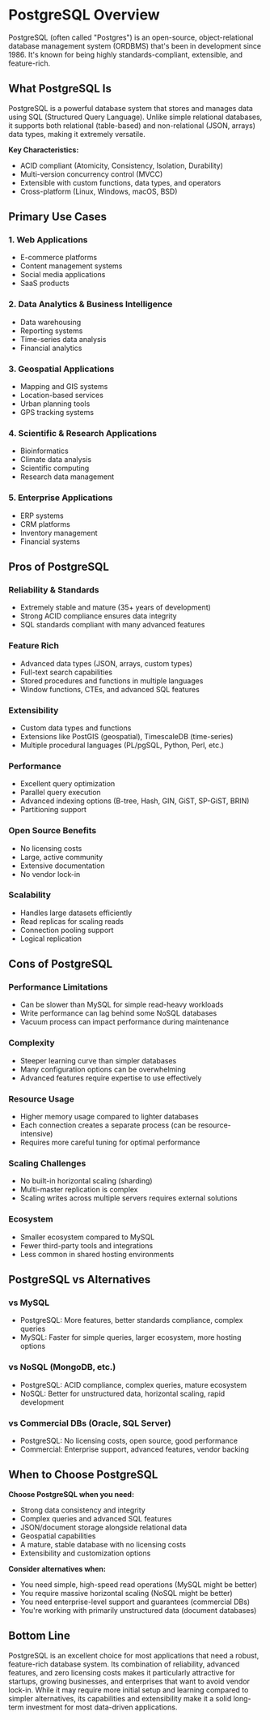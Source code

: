 # PostgreSQL Overview

PostgreSQL (often called "Postgres") is an open-source, object-relational database management system (ORDBMS) that's been in development since 1986. It's known for being highly standards-compliant, extensible, and feature-rich.

## What PostgreSQL Is

PostgreSQL is a powerful database system that stores and manages data using SQL (Structured Query Language). Unlike simple relational databases, it supports both relational (table-based) and non-relational (JSON, arrays) data types, making it extremely versatile.

**Key Characteristics:**
- ACID compliant (Atomicity, Consistency, Isolation, Durability)
- Multi-version concurrency control (MVCC)
- Extensible with custom functions, data types, and operators
- Cross-platform (Linux, Windows, macOS, BSD)

## Primary Use Cases

### 1. **Web Applications**
- E-commerce platforms
- Content management systems
- Social media applications
- SaaS products

### 2. **Data Analytics & Business Intelligence**
- Data warehousing
- Reporting systems
- Time-series data analysis
- Financial analytics

### 3. **Geospatial Applications**
- Mapping and GIS systems
- Location-based services
- Urban planning tools
- GPS tracking systems

### 4. **Scientific & Research Applications**
- Bioinformatics
- Climate data analysis
- Scientific computing
- Research data management

### 5. **Enterprise Applications**
- ERP systems
- CRM platforms
- Inventory management
- Financial systems

## Pros of PostgreSQL

### **Reliability & Standards**
- Extremely stable and mature (35+ years of development)
- Strong ACID compliance ensures data integrity
- SQL standards compliant with many advanced features

### **Feature Rich**
- Advanced data types (JSON, arrays, custom types)
- Full-text search capabilities
- Stored procedures and functions in multiple languages
- Window functions, CTEs, and advanced SQL features

### **Extensibility**
- Custom data types and functions
- Extensions like PostGIS (geospatial), TimescaleDB (time-series)
- Multiple procedural languages (PL/pgSQL, Python, Perl, etc.)

### **Performance**
- Excellent query optimization
- Parallel query execution
- Advanced indexing options (B-tree, Hash, GIN, GiST, SP-GiST, BRIN)
- Partitioning support

### **Open Source Benefits**
- No licensing costs
- Large, active community
- Extensive documentation
- No vendor lock-in

### **Scalability**
- Handles large datasets efficiently
- Read replicas for scaling reads
- Connection pooling support
- Logical replication

## Cons of PostgreSQL

### **Performance Limitations**
- Can be slower than MySQL for simple read-heavy workloads
- Write performance can lag behind some NoSQL databases
- Vacuum process can impact performance during maintenance

### **Complexity**
- Steeper learning curve than simpler databases
- Many configuration options can be overwhelming
- Advanced features require expertise to use effectively

### **Resource Usage**
- Higher memory usage compared to lighter databases
- Each connection creates a separate process (can be resource-intensive)
- Requires more careful tuning for optimal performance

### **Scaling Challenges**
- No built-in horizontal scaling (sharding)
- Multi-master replication is complex
- Scaling writes across multiple servers requires external solutions

### **Ecosystem**
- Smaller ecosystem compared to MySQL
- Fewer third-party tools and integrations
- Less common in shared hosting environments

## PostgreSQL vs Alternatives

### **vs MySQL**
- PostgreSQL: More features, better standards compliance, complex queries
- MySQL: Faster for simple queries, larger ecosystem, more hosting options

### **vs NoSQL (MongoDB, etc.)**
- PostgreSQL: ACID compliance, complex queries, mature ecosystem
- NoSQL: Better for unstructured data, horizontal scaling, rapid development

### **vs Commercial DBs (Oracle, SQL Server)**
- PostgreSQL: No licensing costs, open source, good performance
- Commercial: Enterprise support, advanced features, vendor backing

## When to Choose PostgreSQL

**Choose PostgreSQL when you need:**
- Strong data consistency and integrity
- Complex queries and advanced SQL features
- JSON/document storage alongside relational data
- Geospatial capabilities
- A mature, stable database with no licensing costs
- Extensibility and customization options

**Consider alternatives when:**
- You need simple, high-speed read operations (MySQL might be better)
- You require massive horizontal scaling (NoSQL might be better)
- You need enterprise-level support and guarantees (commercial DBs)
- You're working with primarily unstructured data (document databases)

## Bottom Line

PostgreSQL is an excellent choice for most applications that need a robust, feature-rich database system. Its combination of reliability, advanced features, and zero licensing costs makes it particularly attractive for startups, growing businesses, and enterprises that want to avoid vendor lock-in. While it may require more initial setup and learning compared to simpler alternatives, its capabilities and extensibility make it a solid long-term investment for most data-driven applications.
